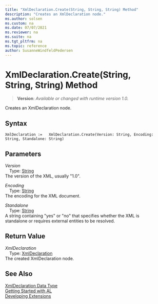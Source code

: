 ```yaml
---
title: "XmlDeclaration.Create(String, String, String) Method"
description: "Creates an XmlDeclaration node."
ms.author: solsen
ms.custom: na
ms.date: 07/07/2021
ms.reviewer: na
ms.suite: na
ms.tgt_pltfrm: na
ms.topic: reference
author: SusanneWindfeldPedersen
---
```

[//]: # (START>DO_NOT_EDIT)
[//]: # (IMPORTANT:Do not edit any of the content between here and the END>DO_NOT_EDIT.)
[//]: # (Any modifications should be made in the .xml files in the ModernDev repo.)
# XmlDeclaration.Create(String, String, String) Method
> **Version**: _Available or changed with runtime version 1.0._

Creates an XmlDeclaration node.


## Syntax
```AL
XmlDeclaration :=   XmlDeclaration.Create(Version: String, Encoding: String, Standalone: String)
```
## Parameters
*Version*  
&emsp;Type: [String](/dynamics365/business-central/dev-itpro/developer/methods-auto/text/text-data-type)  
The version of the XML, usually "1.0".
        
*Encoding*  
&emsp;Type: [String](/dynamics365/business-central/dev-itpro/developer/methods-auto/text/text-data-type)  
The encoding for the XML document.
        
*Standalone*  
&emsp;Type: [String](/dynamics365/business-central/dev-itpro/developer/methods-auto/text/text-data-type)  
A string containing "yes" or "no" that specifies whether the XML is standalone or requires external entities to be resolved.  


## Return Value
*XmlDeclaration*  
&emsp;Type: [XmlDeclaration](xmldeclaration-data-type.md)  
The created XmlDeclaration node.


[//]: # (IMPORTANT: END>DO_NOT_EDIT)
## See Also
[XmlDeclaration Data Type](xmldeclaration-data-type.md)  
[Getting Started with AL](../../devenv-get-started.md)  
[Developing Extensions](../../devenv-dev-overview.md)